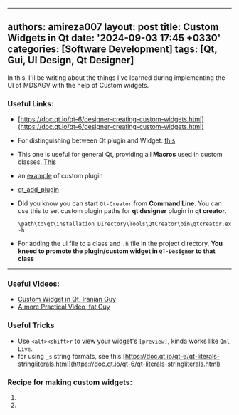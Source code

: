  ---
authors: amireza007
layout: post
title: Custom Widgets in Qt
date: '2024-09-03 17:45 +0330'
categories: [Software Development]
tags: [Qt, Gui, UI Design, Qt Designer]
---

In this, I'll be writing about the things I've learned during implementing the UI of MDSAGV with the help of Custom widgets.

### Useful Links:
- [https://doc.qt.io/qt-6/designer-creating-custom-widgets.html](https://doc.qt.io/qt-6/designer-creating-custom-widgets.html)
- For distinguishing between Qt plugin and Widget: [this](https://doc.qt.io/qt-5/plugins-howto.html)
- This one is useful for general Qt, providing all **Macros** used in custom classes. [This](https://doc.qt.io/qt-6/functions.html)
- an [example](https://doc.qt.io/qt-6/qtdesigner-customwidgetplugin-example.html) of custom plugin
- [qt_add_plugin](https://doc.qt.io/qt-6/qt-add-plugin.html)
- Did you know you can start `Qt-Creator` from **Command Line**. You can use this to set custom plugin paths for **qt designer** plugin in **qt creator**.
 
    ```
    \path\to\qt\installation_Directory\Tools\QtCreator\bin\qtcreator.exe -h
    ```
- For adding the ui file to a class and `.h` file in the project directory, **You kneed to promote the plugin/custom widget in `QT-Designer` to that class**

---

### Useful Videos:
- [Custom Widget in Qt, Iranian Guy](https://www.youtube.com/watch?v=2AiWla1cc6Q)
- [A more Practical Video, fat Guy](https://www.youtube.com/watch?v=RyJqcw0RXxk)

### Useful Tricks
- Use `<alt><shift>r` to view your widget's `[preview]`, kinda works like `Qml Live`.
- for using `_s` string formats, see this [https://doc.qt.io/qt-6/qt-literals-stringliterals.html](https://doc.qt.io/qt-6/qt-literals-stringliterals.html)

### Recipe for making custom widgets:
1. 
2. 